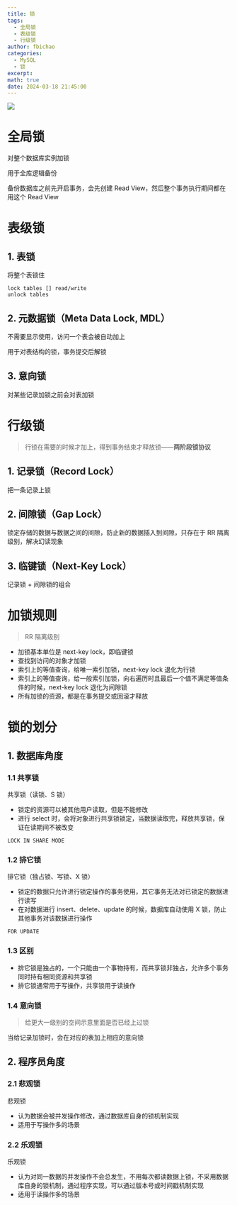 ```yaml
---
title: 锁
tags:
  - 全局锁
  - 表级锁
  - 行级锁
author: fbichao
categories: 
  - MySQL
  - 锁
excerpt: 
math: true
date: 2024-03-18 21:45:00
---
```


![](https://file.fbichao.top/2024/03/a48bfa037fa43b1856723d08da939aa8.png)
# 全局锁

对整个数据库实例加锁

用于全库逻辑备份

备份数据库之前先开启事务，会先创建 Read View，然后整个事务执行期间都在用这个 Read View


# 表级锁

## 1. 表锁

将整个表锁住

```mysql
lock tables [] read/write
unlock tables
```

## 2. 元数据锁（Meta Data Lock, MDL）

不需要显示使用，访问一个表会被自动加上

用于对表结构的锁，事务提交后解锁

## 3. 意向锁

对某些记录加锁之前会对表加锁


# 行级锁

> 行锁在需要的时候才加上，得到事务结束才释放锁——**两阶段锁协议**

## 1. 记录锁（Record Lock）

把一条记录上锁

## 2. 间隙锁（Gap Lock）

锁定存储的数据与数据之间的间隙，防止新的数据插入到间隙，只存在于 RR 隔离级别，解决幻读现象

## 3. 临键锁（Next-Key Lock）

记录锁 + 间隙锁的组合


# 加锁规则

> RR 隔离级别

- 加锁基本单位是 next-key lock，即临键锁
- 查找到访问的对象才加锁
- 索引上的等值查询，给唯一索引加锁，next-key lock 退化为行锁
- 索引上的等值查询，给一般索引加锁，向右遍历时且最后一个值不满足等值条件的时候，next-key lock 退化为间隙锁
- 所有加锁的资源，都是在事务提交或回滚才释放



# 锁的划分

## 1. 数据库角度

### 1.1 共享锁

共享锁（读锁、S 锁）
- 锁定的资源可以被其他用户读取，但是不能修改
- 进行 select 时，会将对象进行共享锁锁定，当数据读取完，释放共享锁，保证在读期间不被改变

```mysql
LOCK IN SHARE MODE
```

### 1.2 排它锁

排它锁（独占锁、写锁、X 锁）
- 锁定的数据只允许进行锁定操作的事务使用，其它事务无法对已锁定的数据进行读写
- 在对数据进行 insert、delete、update 的时候，数据库自动使用 X 锁，防止其他事务对该数据进行操作

```mysql
FOR UPDATE
```

### 1.3 区别

- 排它锁是独占的，一个只能由一个事物持有，而共享锁非独占，允许多个事务同时持有相同资源和共享锁
- 排它锁通常用于写操作，共享锁用于读操作


### 1.4 意向锁

> 给更大一级别的空间示意里面是否已经上过锁

当给记录加锁时，会在对应的表加上相应的意向锁


## 2. 程序员角度


### 2.1 悲观锁

悲观锁

- 认为数据会被并发操作修改，通过数据库自身的锁机制实现
- 适用于写操作多的场景


### 2.2 乐观锁

乐观锁

- 认为对同一数据的并发操作不会总发生，不用每次都读数据上锁，不采用数据库自身的锁机制，通过程序实现，可以通过版本号或时间戳机制实现
- 适用于读操作多的场景

